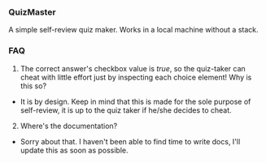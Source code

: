 ### QuizMaster

A simple self-review quiz maker. Works in a local machine without a stack.

### FAQ

1. The correct answer's checkbox value is _true_, so the quiz-taker can cheat with little effort just by inspecting each choice element! Why is this so?
  * It is by design. Keep in mind that this is made for the sole purpose of self-review, it is up to the quiz taker if he/she decides to cheat.
2. Where's the documentation?
  * Sorry about that. I haven't been able to find time to write docs, I'll update this as soon as possible.